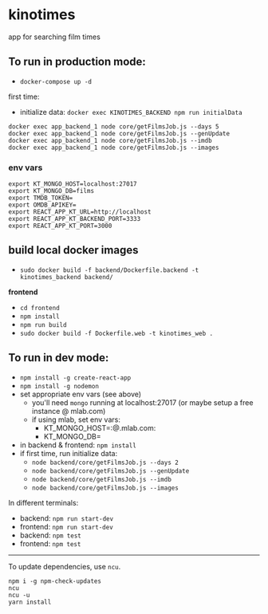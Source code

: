 # kinotimes
app for searching film times

## To run in production mode:
* `docker-compose up -d`

first time:
* initialize data: `docker exec KINOTIMES_BACKEND npm run initialData`

```
docker exec app_backend_1 node core/getFilmsJob.js --days 5
docker exec app_backend_1 node core/getFilmsJob.js --genUpdate
docker exec app_backend_1 node core/getFilmsJob.js --imdb
docker exec app_backend_1 node core/getFilmsJob.js --images
```

### env vars
```
export KT_MONGO_HOST=localhost:27017
export KT_MONGO_DB=films
export TMDB_TOKEN=
export OMDB_APIKEY=
export REACT_APP_KT_URL=http://localhost
export REACT_APP_KT_BACKEND_PORT=3333
export REACT_APP_KT_PORT=3000
```

## build local docker images
* `sudo docker build -f backend/Dockerfile.backend -t kinotimes_backend backend/`

**frontend**
* `cd frontend`
* `npm install`
* `npm run build`
* `sudo docker build -f Dockerfile.web -t kinotimes_web .`

## To run in dev mode:
* `npm install -g create-react-app`
* `npm install -g nodemon`
* set appropriate env vars (see above)
  * you'll need `mongo` running at localhost:27017 (or maybe setup a free instance @ mlab.com)
  * if using mlab, set env vars:
    * KT_MONGO_HOST=<dbuser>:<dbpassword>@<assigned-id>.mlab.com:<assigned-port>
    * KT_MONGO_DB=<unique-db-name>
* in backend & frontend: `npm install`
* if first time, run initialize data:
  * `node backend/core/getFilmsJob.js --days 2`
  * `node backend/core/getFilmsJob.js --genUpdate`
  * `node backend/core/getFilmsJob.js --imdb`
  * `node backend/core/getFilmsJob.js --images`

In different terminals:
* backend: `npm run start-dev`
* frontend: `npm run start-dev`
* backend: `npm test`
* frontend: `npm test`

-----
To update dependencies, use `ncu`.
```
npm i -g npm-check-updates
ncu
ncu -u
yarn install
```
